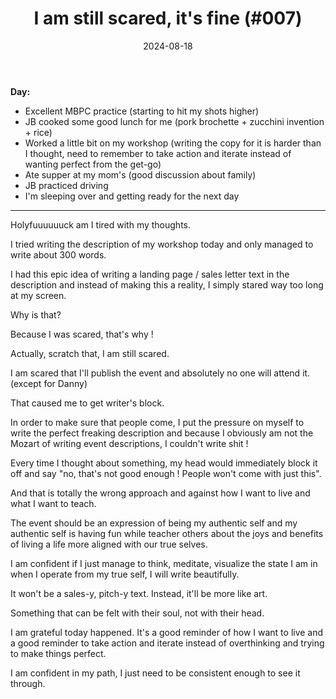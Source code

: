 ﻿---
title: I am still scared, it's fine (#007)
date: 2024-08-18
categories: ["daily"]
tags: posts

---

**Day:**  

- Excellent MBPC practice (starting to hit my shots higher)
- JB cooked some good lunch for me (pork brochette + zucchini invention + rice)
- Worked a little bit on my workshop (writing the copy for it is harder than I thought, need to remember to take action and iterate instead of wanting perfect from the get-go)
- Ate supper at my mom's (good discussion about family)
- JB practiced driving
- I'm sleeping over and getting ready for the next day
___  

Holyfuuuuuuck am I tired with my thoughts.

I tried writing the description of my workshop today and only managed to write about 300 words.

I had this epic idea of writing a landing page / sales letter text in the description and instead of making this a reality, I simply stared way too long at my screen.

Why is that?

Because I was scared, that's why !

Actually, scratch that, I am still scared.

I am scared that I'll publish the event and absolutely no one will attend it. (except for Danny)

That caused me to get writer's block.

In order to make sure that people come, I put the pressure on myself to write the perfect freaking description and because I obviously am not the Mozart of writing event descriptions, I couldn't write shit !

Every time I thought about something, my head would immediately block it off and say "no, that's not good enough ! People won't come with just this".

And that is totally the wrong approach and against how I want to live and what I want to teach.

The event should be an expression of being my authentic self and my authentic self is having fun while teacher others about the joys and benefits of living a life more aligned with our true selves.

I am confident if I just manage to think, meditate, visualize the state I am in when I operate from my true self, I will write beautifully.

It won't be a sales-y, pitch-y text. Instead, it'll be more like art.

Something that can be felt with their soul, not with their head.

I am grateful today happened. It's a good reminder of how I want to live and a good reminder to take action and iterate instead of overthinking and trying to make things perfect.

I am confident in my path, I just need to be consistent enough to see it through.






